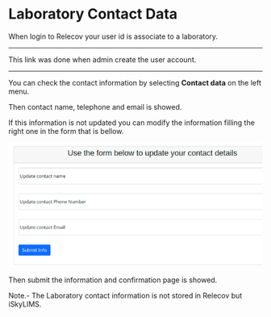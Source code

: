 # Laboratory Contact Data

When login to Relecov your user id is associate to a laboratory. 

---
This link was done when admin create the user account.

---

You can check the contact information by selecting **Contact data** on the left menu.

Then contact name, telephone and email is showed.

If this information is not updated you can modify the information filling the
right one in the form that is bellow.

![form_update_contact_lab](img/form_update_contact_lab_info.png)

Then submit the information and confirmation page is showed.

Note.- The Laboratory contact information is not stored in Relecov but iSkyLIMS.

